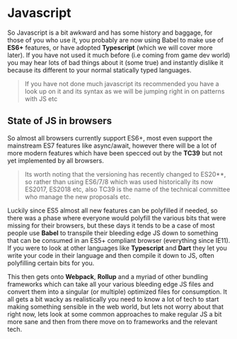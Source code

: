# Javascript

So Javascript is a bit awkward and has some history and baggage, for those of you who use it, you probably are now using Babel to make use of **ES6+** features, or have adopted **Typescript** (which we will cover more later). If you have not used it much before (i.e coming from game dev world) you may hear lots of bad things about it (some true) and instantly dislike it because its different to your normal statically typed languages.

> If you have not done much javascript its recommended you have a look up on it and its syntax as we will be jumping right in on patterns with JS etc

## State of JS in browsers

So almost all browsers currently support ES6+, most even support the mainstream ES7 features like async/await, however there will be a lot of more modern features which have been specced out by the **TC39** but not yet implemented by all browsers.

> Its worth noting that the versioning has recently changed to ES20**, so rather than using ES6/7/8 which was used historically its now ES2017, ES2018 etc, also TC39 is the name of the technical committee who manage the new proposals etc.

Luckily since ES5 almost all new features can be polyfilled if needed, so there was a phase where everyone would polyfill the various bits that were missing for their browsers, but these days it tends to be a case of most people use **Babel** to transpile their bleeding edge JS down to something that can be consumed in an ES5+ compliant browser (everything since IE11). If you were to look at other languages like **Typescript** and **Dart** they let you write your code in their language and then compile it down to JS, often polyfilling certain bits for you.

This then gets onto **Webpack**, **Rollup** and a myriad of other bundling frameworks which can take all your various bleeding edge JS files and convert them into a singular (or multiple) optimized files for consumption. It all gets a bit wacky as realistically you need to know a lot of tech to start making something sensible in the web world, but lets not worry about that right now, lets look at some common approaches to make regular JS a bit more sane and then from there move on to frameworks and the relevant tech.
